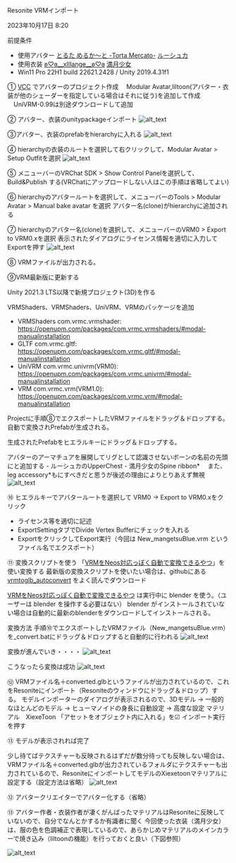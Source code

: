 Resonite VRMインポート

2023年10月17日 8:20

前提条件
- 使用アバター [とるた めるか～と -Torta Mercato-](https://tortamercato.booth.pm/) [ルーシュカ](https://booth.pm/ja/items/4296675)
- 使用衣装 [ʚ♡ɞ__xIIIange__ʚ♡ɞ](https://xiiiange.booth.pm/) [満月少女](https://booth.pm/ja/items/4998054)
- Win11 Pro 22H1 build 22621.2428 / Unity 2019.4.31f1

➀ [VCC](https://vrchat.com/home/download) でアバターのプロジェクト作成
　Modular Avatar,liltoon(アバター・衣装が他のシェーダーを指定している場合はそれに従う)を追加して作成
　UniVRM-0.99は別途ダウンロードして追加

② アバター、衣装のunitypackageインポート
![alt_text](images/image1.png "image_tooltip")

③アバター、衣装のprefabをhierarchyに入れる
![alt_text](images/image2.png "image_tooltip")

④ hierarchyの衣装のルートを選択して右クリックして、Modular Avatar > Setup Outfitを選択
![alt_text](images/image3.png "image_tooltip")

⑤ メニューバーのVRChat SDK > Show Control Panelを選択して、Build&Publish する(VRChatにアップロードしない人はこの手順は省略してよい)

⑥ hierarchyのアバタールートを選択して、メニューバーのTools > Modular Avatar > Manual bake avatar を選択
    アバター名(clone)がhierarchyに追加される

⑦ hierarchyのアバター名(clone)を選択して、メニューバーのVRM0 > Export to VRM0.xを選択
表示されたダイアログにライセンス情報を適切に入力してExportを押す
![alt_text](images/image4.png "image_tooltip")

⑧ VRMファイルが出力される。

⑨VRM最新版に更新する

Unity 2021.3 LTS以降で新規プロジェクト(3D)を作る

VRMShaders、VRMShaders、UniVRM、VRMのパッケージを追加
- VRMShaders com.vrmc.vrmshader: https://openupm.com/packages/com.vrmc.vrmshaders/#modal-manualinstallation
- GLTF com.vrmc.gltf: https://openupm.com/packages/com.vrmc.gltf/#modal-manualinstallation
- UniVRM com.vrmc.univrm(VRM0): https://openupm.com/packages/com.vrmc.univrm/#modal-manualinstallation
- VRM com.vrmc.vrm(VRM1.0): https://openupm.com/packages/com.vrmc.vrm/#modal-manualinstallation
  
Projectに手順⑧でエクスポートしたVRMファイルをドラッグ＆ドロップする。自動で変換されPrefabが生成される。

生成されたPrefabをヒエラルキーにドラッグ＆ドロップする。

アバターのアーマチュアを展開してリグとして認識させないボーンの名前の先頭に<NOIK>と追加する
    - ルーシュカのUpperChest
    - 満月少女のSpine ribbon*
    　また、leg accessory*も<NOIK>にすべきだと思うが後述の理由によりとりあえず無視
![alt_text](images/append_noik.png "image_tooltip")

⑩ ヒエラルキーでアバタールートを選択して VRM0 → Export to VRM0.xをクリック
- ライセンス等を適切に記述
- ExportSettingタブでDivide Vertex Bufferにチェックを入れる
- ExportをクリックしてExport実行（今回は New_mangetsuBlue.vrm というファイル名でエクスポート）

⑪ 変換スクリプトを使う
「[VRMをNeos対応っぽく自動で変換できるやつ](https://booth.pm/ja/items/4104649)」を使い変換する
最新版の変換スクリプトを使いたい場合は、githubにある [vrmtoglb_autoconvert](https://github.com/kazu0617/vrmtoglb_autoconvert) をよく読んでダウンロード

[VRMをNeos対応っぽく自動で変換できるやつ](https://booth.pm/ja/items/4104649) は実行中に blender を使う。（ユーザーは blender を操作する必要はない）
blender がインストールされていない場合は自動的に最新のblenderをダウンロードしてインストールされる。

変換方法
手順⑩でエクスポートしたVRMファイル（New_mangetsuBlue.vrm）を_convert.batにドラッグ＆ドロップすると自動的に行われる
![alt_text](images/image5.png "image_tooltip")

変換が進んでいき・・・・
![alt_text](images/image6.png "image_tooltip")

こうなったら変換は成功
![alt_text](images/image7.png "image_tooltip")

⑫ VRMファイル名＋converted.glbというファイルが出力されているので、これをResoniteにインポート（Resoniteのウィンドウにドラッグ＆ドロップ）する。
モデルインポーターのダイアログが表示されるので、3Dモデル → 一般的なほとんどのモデル → ヒューマノイドの身長に自動設定 → 高度な設定
    マテリアル　XiexeToon
    「アセットをオブジェクト内に入れる」を☑
    インポート実行を押す

⑬ モデルが表示されれば完了

少し待てばテクスチャーも反映されるはずだが数分待っても反映しない場合は、VRMファイル名＋converted.glbが出力されているフォルダにテクスチャーも出力されているので、ResoniteにインポートしてモデルのXiexetoonマテリアルに設定する（設定方法は省略）
![alt_text](images/image8.png "image_tooltip")

⑫ アバタークリエイターでアバター化する（省略）

⑬ アバター作者・衣装作者が凄くがんばったマテリアルはResoniteに反映していないので、自分でなんとかするか有識者に聞く
今回使った衣装（満月少女）は、服の色を色調補正で表現しているので、あらかじめマテリアルのメインカラーで焼き込み（liltoonの機能）を行っておくと良い（下図参照）

![alt_text](images/tex_yakikomi.png "image_tooltip")

